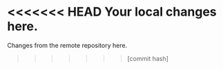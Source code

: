 <<<<<<< HEAD
Your local changes here.
=======
Changes from the remote repository here.
>>>>>>> [commit hash]

